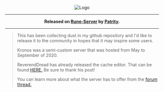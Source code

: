 <p align="center">
  <img src="https://i.imgur.com/bj2EKL4.png" alt="Logo">
</p>

---

<p align="center">
  <strong>Released on <a href="https://www.rune-server.ee/runescape-development/rs2-server/downloads/696766-kronos-osrs-semi-custom-server-deob-client-multi-world-support-184-a.html">Rune-Server</a> by <a href="https://www.rune-server.ee/members/patrity/">Patrity</a>.</strong>
</p>

---

> This has been collecting dust in my github repository and I'd like to release it to the community in hopes that it may inspire some users.
> 
> Kronos was a semi-custom server that was hosted from May to September of 2020.
> 
> ReverendDread has already released the cache editor. That can be found [HERE.](https://www.rune-server.ee/runescape-development/rs2-client/tools/695878-open-source-osrs-deob-cache-tools.html) Be sure to thank his post!
>
> You can learn more about what the server has to offer from the [forum thread.](https://rune-server.org/threads/kronos-osrs-semi-custom-server-deob-client-multi-world-support-184.696766/)
